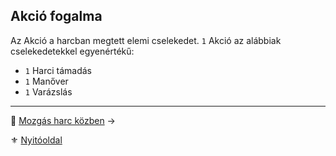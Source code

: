 ## Akció fogalma

Az Akció a harcban megtett elemi cselekedet. `1` Akció az alábbiak cselekedetekkel egyenértékű:

- `1` Harci támadás
- `1` Manőver
- `1` Varázslás

---

🔗 [Mozgás harc közben](063_05_mozgas_harc_kozben.md) →

⚜️ [Nyitóoldal](start.md#6-harcrendszer-%EF%B8%8F)

